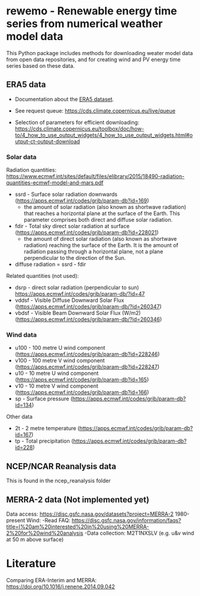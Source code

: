 # rewemo - Renewable energy time series from numerical weather model data

This Python package includes methods for downloading weater model data from open data repositories, and for creating wind and PV energy time series based on these data.

## ERA5 data

- Documentation about the
[ERA5 dataset](https://confluence.ecmwf.int/display/CKB/ERA5%3A+data+documentation).

- See request queue: https://cds.climate.copernicus.eu/live/queue

- Selection of parameters for efficient downloading: https://cds.climate.copernicus.eu/toolbox/doc/how-to/4_how_to_use_output_widgets/4_how_to_use_output_widgets.html#output-ct-output-download


### Solar data

Radiation quantities: https://www.ecmwf.int/sites/default/files/elibrary/2015/18490-radiation-quantities-ecmwf-model-and-mars.pdf


* ssrd - Surface solar radiation downwards (https://apps.ecmwf.int/codes/grib/param-db?id=169)
    - the amount of solar radiation (also known as shortwave radiation) that reaches a horizontal plane at the surface of the Earth. This parameter comprises both direct and diffuse solar radiation.
* fdir - Total sky direct solar radiation at surface (https://apps.ecmwf.int/codes/grib/param-db?id=228021)
    -  the amount of direct solar radiation (also known as shortwave radiation) reaching the surface of the Earth. It is the amount of radiation passing through a horizontal plane, not a plane perpendicular to the direction of the Sun.
* diffuse radiation = ssrd - fdir



Related quantities (not used):
* dsrp - direct solar radiation (perpendicular to sun) https://apps.ecmwf.int/codes/grib/param-db/?id=47
* vddsf - Visible Diffuse Downward Solar Flux (https://apps.ecmwf.int/codes/grib/param-db/?id=260347)
* vbdsf - Visible Beam Downward Solar Flux (W/m2) (https://apps.ecmwf.int/codes/grib/param-db/?id=260346)

### Wind data
* u100 - 100 metre U wind component (https://apps.ecmwf.int/codes/grib/param-db?id=228246)
* v100 - 100 metre V wind component (https://apps.ecmwf.int/codes/grib/param-db?id=228247)
* u10 - 10 metre U wind component (https://apps.ecmwf.int/codes/grib/param-db?id=165)
* v10 - 10 metre V wind component (https://apps.ecmwf.int/codes/grib/param-db?id=166)
* sp - Surface pressure (https://apps.ecmwf.int/codes/grib/param-db?id=134)

Other data
* 2t - 2 metre temperature (https://apps.ecmwf.int/codes/grib/param-db?id=167)
* tp - Total precipitation (https://apps.ecmwf.int/codes/grib/param-db?id=228)


## NCEP/NCAR Reanalysis data
This is found in the ncep_reanalysis folder

## MERRA-2 data (Not implemented yet)
Data access: https://disc.gsfc.nasa.gov/datasets?project=MERRA-2
1980-present
Wind: 
 -Read FAQ: https://disc.gsfc.nasa.gov/information/faqs?title=I%20am%20interested%20in%20using%20MERRA-2%20for%20wind%20analysis
 -Data collection: M2T1NXSLV (e.g. u&v wind at 50 m above surface)


# Literature

Comparing ERA-Interim and MERRA: https://doi.org/10.1016/j.renene.2014.09.042
